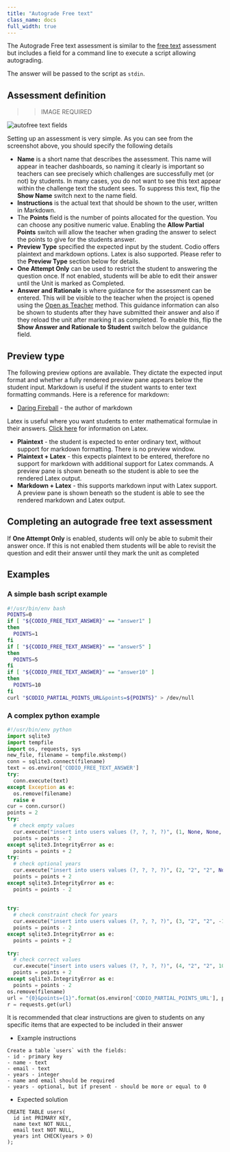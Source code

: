 ```yaml
---
title: "Autograde Free text"
class_name: docs
full_width: true
---
```


The Autograde Free text assessment is similar to the [free text](/docs/content/authoring/assessments/assessments-free) assessment but includes a field for a command line to execute a script allowing autograding.

The answer will be passed to the script as `stdin`. 


## Assessment definition

>>IMAGE REQUIRED

<img alt="autofree text fields" src="/img/docs/guides/assessment_autofree.png" class="simple"/>

Setting up an assessment is very simple. As you can see from the screenshot above, you should specify the following details

- **Name** is a short name that describes the assessment. This name will appear in teacher dashboards, so naming it clearly is important so teachers can see precisely which challenges are successfully met (or not) by students. In many cases, you do not want to see this text appear within the challenge text the student sees. To suppress this text, flip the **Show Name** switch next to the name field.
- **Instructions** is the actual text that should be shown to the user, written in Markdown.
- The **Points** field is the number of points allocated for the question. You can choose any positive numeric value. Enabling the **Allow Partial Points** switch will allow the teacher when grading the answer to select the points to give for the students answer.
- **Preview Type** specified the expected input by the student. Codio offers plaintext and markdown options. Latex is also supported. Please refer to the **Preview Type** section below for details.
- **One Attempt Only** can be used to restrict the student to answering the question once. If not enabled, students will be able to edit their answer until the Unit is marked as Completed.
- **Answer and Rationale** is where guidance for the assessment can be entered. This will be visible to the teacher when the project is opened using the [Open as Teacher](/docs/classes/unitmanagement/settings-info/teachersolutions) method. This guidance information can also be shown to students after they have submitted their answer and also if they reload the unit after marking it as completed. To enable this, flip the **Show Answer and Rationale to Student** switch below the guidance field.


## Preview type
The following preview options are available. They dictate the expected input format and whether a fully rendered preview pane appears below the student input. Markdown is useful if the student wants to enter text formatting commands. 
Here is a reference for markdown:

- [Daring Fireball](http://daringfireball.net/projects/markdown/basics) - the author of markdown


Latex is useful where you want students to enter mathematical formulae in their answers. [Click here](/docs/content/authoring/page-edit/latex/) for information on Latex.

- **Plaintext** - the student is expected to enter ordinary text, without support for markdown formatting. There is no preview window.
- **Plaintext + Latex** - this expects plaintext to be entered, therefore no support for markdown with additional support for Latex commands. A preview pane is shown beneath so the student is able to see the rendered Latex output. 
- **Markdown + Latex** - this supports markdown input with Latex support. A preview pane is shown beneath so the student is able to see the rendered markdown and Latex output.

## Completing an autograde free text assessment
If **One Attempt Only** is enabled, students will only be able to submit their answer once. If this is not enabled them students will be able to revisit the question and edit their answer until they mark the unit as completed


## Examples 

### A simple bash script example

```bash
#!/usr/bin/env bash
POINTS=0
if [ "${CODIO_FREE_TEXT_ANSWER}" == "answer1" ]
then
  POINTS=1
fi
if [ "${CODIO_FREE_TEXT_ANSWER}" == "answer5" ]
then
  POINTS=5
fi
if [ "${CODIO_FREE_TEXT_ANSWER}" == "answer10" ]
then
  POINTS=10
fi
curl "$CODIO_PARTIAL_POINTS_URL&points=${POINTS}" > /dev/null
```

### A complex python example

```python
#!/usr/bin/env python
import sqlite3
import tempfile
import os, requests, sys
new_file, filename = tempfile.mkstemp()
conn = sqlite3.connect(filename)
text = os.environ['CODIO_FREE_TEXT_ANSWER']
try:
  conn.execute(text)
except Exception as e:
  os.remove(filename)
  raise e
cur = conn.cursor()
points = 2
try:
  # check empty values
  cur.execute("insert into users values (?, ?, ?, ?)", (1, None, None, None))
  points = points - 2
except sqlite3.IntegrityError as e:
  points = points + 2
try:
  # check optional years
  cur.execute("insert into users values (?, ?, ?, ?)", (2, "2", "2", None))
  points = points + 2
except sqlite3.IntegrityError as e:
  points = points - 2
  
  
try:
  # check constraint check for years
  cur.execute("insert into users values (?, ?, ?, ?)", (3, "2", "2", -10))
  points = points - 2
except sqlite3.IntegrityError as e:
  points = points + 2
  
try:
  # check correct values
  cur.execute("insert into users values (?, ?, ?, ?)", (4, "2", "2", 10))
  points = points + 2
except sqlite3.IntegrityError as e:
  points = points - 2  
os.remove(filename)
url = "{0}&points={1}".format(os.environ['CODIO_PARTIAL_POINTS_URL'], points)
r = requests.get(url)
```

It is recommended that clear instructions are given to students on any specific items that are expected to be included in their answer

- Example instructions
```
Create a table `users` with the fields:
- id - primary key
- name - text
- email - text
- years - integer
- name and email should be required
- years - optional, but if present - should be more or equal to 0
```

- Expected solution 
```
CREATE TABLE users(
  id int PRIMARY KEY,
  name text NOT NULL,
  email text NOT NULL,
  years int CHECK(years > 0)
);
```



